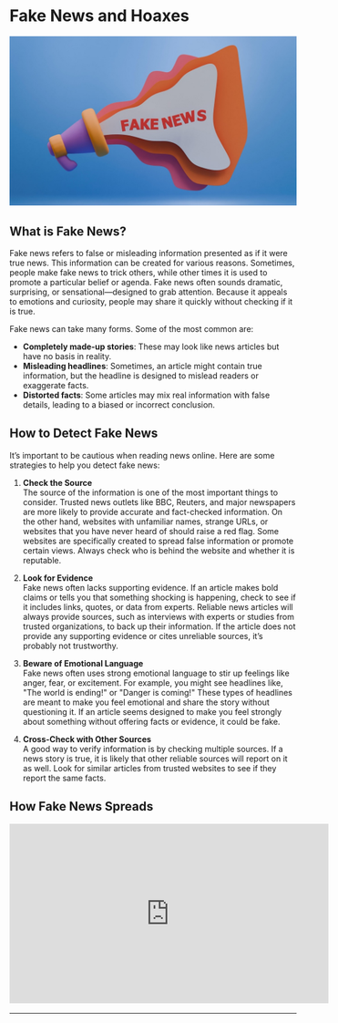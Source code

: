 # Fake News and Hoaxes

<img src="images/fakenews_spread.jpg" class="header">

## What is Fake News?

Fake news refers to false or misleading information presented as if it were true news. This information can be created for various reasons. Sometimes, people make fake news to trick others, while other times it is used to promote a particular belief or agenda. Fake news often sounds dramatic, surprising, or sensational—designed to grab attention. Because it appeals to emotions and curiosity, people may share it quickly without checking if it is true.

Fake news can take many forms. Some of the most common are:

- **Completely made-up stories**: These may look like news articles but have no basis in reality.
- **Misleading headlines**: Sometimes, an article might contain true information, but the headline is designed to mislead readers or exaggerate facts.
- **Distorted facts**: Some articles may mix real information with false details, leading to a biased or incorrect conclusion.

## How to Detect Fake News

It’s important to be cautious when reading news online. Here are some strategies to help you detect fake news:

1. **Check the Source**  
   The source of the information is one of the most important things to consider. Trusted news outlets like BBC, Reuters, and major newspapers are more likely to provide accurate and fact-checked information. On the other hand, websites with unfamiliar names, strange URLs, or websites that you have never heard of should raise a red flag. Some websites are specifically created to spread false information or promote certain views. Always check who is behind the website and whether it is reputable.

2. **Look for Evidence**  
   Fake news often lacks supporting evidence. If an article makes bold claims or tells you that something shocking is happening, check to see if it includes links, quotes, or data from experts. Reliable news articles will always provide sources, such as interviews with experts or studies from trusted organizations, to back up their information. If the article does not provide any supporting evidence or cites unreliable sources, it’s probably not trustworthy.

3. **Beware of Emotional Language**  
   Fake news often uses strong emotional language to stir up feelings like anger, fear, or excitement. For example, you might see headlines like, "The world is ending!" or "Danger is coming!" These types of headlines are meant to make you feel emotional and share the story without questioning it. If an article seems designed to make you feel strongly about something without offering facts or evidence, it could be fake.

4. **Cross-Check with Other Sources**  
   A good way to verify information is by checking multiple sources. If a news story is true, it is likely that other reliable sources will report on it as well. Look for similar articles from trusted websites to see if they report the same facts.

## How Fake News Spreads

<iframe width="560" height="315" src="https://www.youtube.com/embed/cSKGa_7XJkg?si=uZShYTe7ceghw9Bq" title="YouTube video player" frameborder="0" allow="accelerometer; autoplay; clipboard-write; encrypted-media; gyroscope; picture-in-picture; web-share" referrerpolicy="strict-origin-when-cross-origin" allowfullscreen></iframe>

---